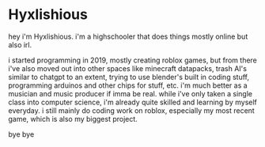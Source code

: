 # Hyxlishious

hey i'm Hyxlishious. i'm a highschooler that does things mostly online but also irl.

i started programming in 2019, mostly creating roblox games, but from there i've also moved out into other spaces like minecraft datapacks, trash AI's similar to chatgpt to an extent, trying to use blender's built in coding stuff, programming arduinos and other chips for stuff, etc. i'm much better as a musician and music producer if imma be real. while i've only taken a single class into computer science, i'm already quite skilled and learning by myself everyday. i still mainly do coding work on roblox, especially my most recent game, which is also my biggest project.

bye bye
